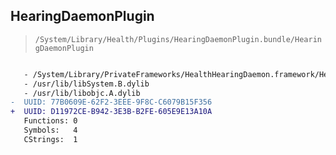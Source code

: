 ## HearingDaemonPlugin

> `/System/Library/Health/Plugins/HearingDaemonPlugin.bundle/HearingDaemonPlugin`

```diff

   - /System/Library/PrivateFrameworks/HealthHearingDaemon.framework/HealthHearingDaemon
   - /usr/lib/libSystem.B.dylib
   - /usr/lib/libobjc.A.dylib
-  UUID: 77B0609E-62F2-3EEE-9F8C-C6079B15F356
+  UUID: D11972CE-B942-3E3B-B2FE-605E9E13A10A
   Functions: 0
   Symbols:   4
   CStrings:  1

```
